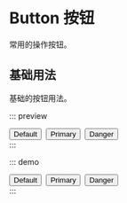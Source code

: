 # Button 按钮

常用的操作按钮。

## 基础用法

基础的按钮用法。

::: preview
<div style="display: flex; gap: 8px;">
  <Button>Default</Button>
  <Button type="primary">Primary</Button>
  <Button type="danger">Danger</Button>
</div>
:::


::: demo
<div style="display: flex; gap: 8px;">
  <Button>Default</Button>
  <Button type="primary">Primary</Button>
  <Button type="danger">Danger</Button>
</div>
:::